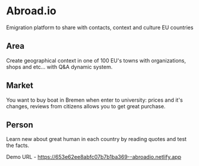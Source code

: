 # Abroad.io
Emigration platform to share with contacts, context and culture EU countries

## Area

Create geographical context in one of 100 EU's towns with organizations, shops and etc... with Q&A dynamic system.

## Market

You want to buy boat in Bremen when enter to university: prices and it's changes, reviews from citizens allows you to get great purchase.

## Person

Learn new about great human in each country by reading quotes and test the facts.

Demo URL - https://653e62ee8abfc07b7b1ba369--abroadio.netlify.app
